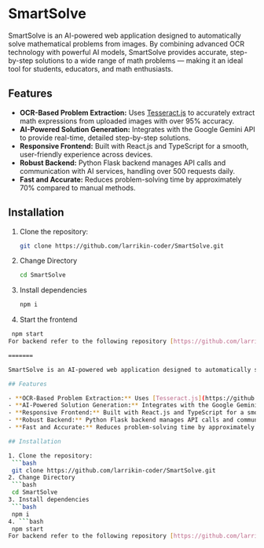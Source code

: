 # SmartSolve


SmartSolve is an AI-powered web application designed to automatically solve mathematical problems from images. By combining advanced OCR technology with powerful AI models, SmartSolve provides accurate, step-by-step solutions to a wide range of math problems — making it an ideal tool for students, educators, and math enthusiasts.

## Features

- **OCR-Based Problem Extraction:** Uses [Tesseract.js](https://github.com/naptha/tesseract.js) to accurately extract math expressions from uploaded images with over 95% accuracy.
- **AI-Powered Solution Generation:** Integrates with the Google Gemini API to provide real-time, detailed step-by-step solutions.
- **Responsive Frontend:** Built with React.js and TypeScript for a smooth, user-friendly experience across devices.
- **Robust Backend:** Python Flask backend manages API calls and communication with AI services, handling over 500 requests daily.
- **Fast and Accurate:** Reduces problem-solving time by approximately 70% compared to manual methods.

## Installation

1. Clone the repository:  
   ```bash
   git clone https://github.com/larrikin-coder/SmartSolve.git
2. Change Directory
   ```bash
   cd SmartSolve
3. Install dependencies
   ```bash
   npm i
4. Start the frontend 
  ```bash
   npm start
For backend refer to the following repository [https://github.com/larrikin-coder/SmartSolve-Backend]

=======

SmartSolve is an AI-powered web application designed to automatically solve mathematical problems from images. By combining advanced OCR technology with powerful AI models, SmartSolve provides accurate, step-by-step solutions to a wide range of math problems — making it an ideal tool for students, educators, and math enthusiasts.

## Features

- **OCR-Based Problem Extraction:** Uses [Tesseract.js](https://github.com/naptha/tesseract.js) to accurately extract math expressions from uploaded images with over 95% accuracy.
- **AI-Powered Solution Generation:** Integrates with the Google Gemini API to provide real-time, detailed step-by-step solutions.
- **Responsive Frontend:** Built with React.js and TypeScript for a smooth, user-friendly experience across devices.
- **Robust Backend:** Python Flask backend manages API calls and communication with AI services, handling over 500 requests daily.
- **Fast and Accurate:** Reduces problem-solving time by approximately 70% compared to manual methods.

## Installation

1. Clone the repository:  
   ```bash
   git clone https://github.com/larrikin-coder/SmartSolve.git
2. Change Directory
   ```bash
   cd SmartSolve
3. Install dependencies
   ```bash
   npm i
4. ```bash
   npm start
For backend refer to the following repository [https://github.com/larrikin-coder/SmartSolve-Backend]

